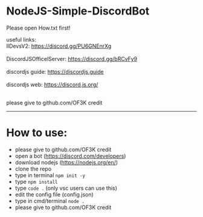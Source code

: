 # NodeJS-Simple-DiscordBot

Please open How.txt first!
 
 useful links:
 <br>IlDevsV2: https://discord.gg/PU6GNEnrXg</br>
 <br>DiscordJSOfficelServer: https://discord.gg/bRCvFy9</br>
 <br>discordjs guide: https://discordjs.guide</br>
 <br>discordjs web: https://discord.js.org/</br>

<br>please give to github.com/OF3K credit</br>
 
 
  _______________________________________________
  
  # How to use:
- please give to github.com/OF3K credit
- open a bot (https://discord.com/developers)
- download nodejs (https://nodejs.org/en/)
- clone the repo
- type in terminal `npm init -y`
- type `npm install`
- type `code .` (only vsc users can use this)
- edit the config file (config.json)
- type in cmd/terminal `node .`
- please give to github.com/OF3K credit
